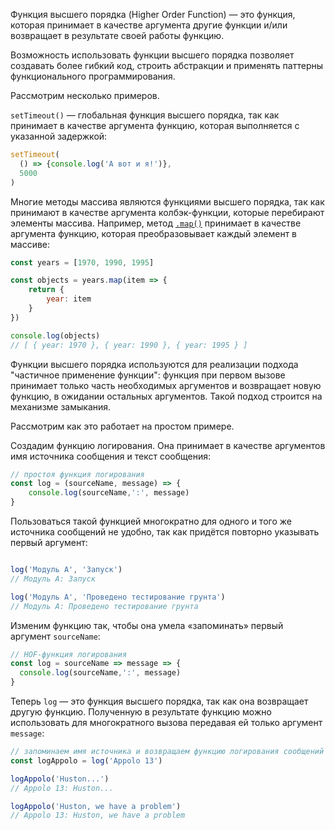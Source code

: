 Функция высшего порядка (Higher Order Function) — это функция, которая принимает в качестве аргумента другие функции и/или возвращает в результате своей работы функцию.

Возможность использовать функции высшего порядка позволяет создавать более гибкий код, строить абстракции и применять паттерны функционального программирования.

Рассмотрим несколько примеров.

`setTimeout()` — глобальная функция высшего порядка, так как принимает в качестве аргумента функцию, которая выполняется с указанной задержкой:

```js
setTimeout(
  () => {console.log('А вот и я!')},
  5000
)
```

Многие методы массива являются функциями высшего порядка, так как принимают в качестве аргумента колбэк-функции, которые перебирают элементы массива. Например, метод [`.map()`](/js/array-map/) принимает в качестве аргумента функцию, которая преобразовывает каждый элемент в массиве:

```js
const years = [1970, 1990, 1995]

const objects = years.map(item => {
    return {
        year: item
    }
})

console.log(objects)
// [ { year: 1970 }, { year: 1990 }, { year: 1995 } ]

```

Функции высшего порядка используются для реализации подхода "частичное применение функции": функция при первом вызове принимает только часть необходимых аргументов и возвращает новую функцию, в ожидании остальных аргументов. Такой подход строится на механизме замыкания.

Рассмотрим как это работает на простом примере.

Создадим функцию логирования. Она принимает в качестве аргументов имя источника сообщения и текст сообщения:

```js
// простоя функция логирования
const log = (sourceName, message) => {
    console.log(sourceName,':', message)
}
```

Пользоваться такой функцией многократно для одного и того же источника сообщений не удобно, так как придётся повторно указывать первый аргумент:

```js

log('Модуль A', 'Запуск')
// Модуль A: Запуск

log('Модуль A', 'Проведено тестирование грунта')
// Модуль A: Проведено тестирование грунта
```

Изменим функцию так, чтобы она умела «запоминать» первый аргумент `sourceName`:

```js
// HOF-функция логирования
const log = sourceName => message => {
  console.log(sourceName,':', message)
}
```

Теперь `log` — это функция высшего порядка, так как она возвращает другую функцию.
Полученную в результате функцию можно использовать для многократного вызова передавая ей только аргумент `message`:

```js
// запоминаем имя источника и возвращаем функцию логирования сообщений
const logAppolo = log('Appolo 13')

logAppolo('Huston...')
// Appolo 13: Huston...

logAppolo('Huston, we have a problem')
// Appolo 13: Huston, we have a problem
```
